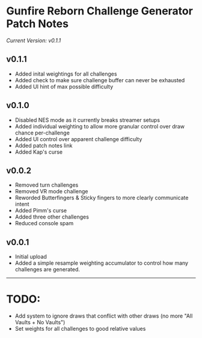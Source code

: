 # Gunfire Reborn Challenge Generator Patch Notes

*Current Version: v0.1.1*
## v0.1.1
- Added inital weightings for all challenges
- Added check to make sure challenge buffer can never be exhausted
- Added UI hint of max possible difficulty

## v0.1.0
- Disabled NES mode as it currently breaks streamer setups
- Added individual weighting to allow more granular control over draw chance per-challenge
- Added UI control over apparent challenge difficulty
- Added patch notes link
- Added Kap's curse

## v0.0.2
- Removed turn challenges
- Removed VR mode challenge
- Reworded Butterfingers & Sticky fingers to more clearly communicate intent
- Added Pimm's curse
- Added three other challenges
- Reduced console spam

## v0.0.1
- Initial upload
- Added a simple resample weighting accumulator to control how many challenges are generated.

---

# TODO:
- Add system to ignore draws that conflict with other draws (no more "All Vaults + No Vaults")
- Set weights for all challenges to good relative values